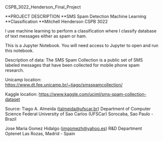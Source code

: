 CSPB_3022_Henderson_Final_Project

**PROJECT DESCRIPTION **SMS Spam Detection Machine Learning **Classification **Mitchell Henderson CSPB 3022

I use machine learning to perform a classification where I classify database of text messages either as spam or ham.

This is a Jupyter Notebook. You will need access to Jupyter to open and run this notebook.

Description of data: The SMS Spam Collection is a public set of SMS labeled messages that have been collected for mobile phone spam research.

Unicamp location: https://www.dt.fee.unicamp.br/~tiago/smsspamcollection/

Kaggle location: https://www.kaggle.com/uciml/sms-spam-collection-dataset

Source: Tiago A. Almeida (talmeida@ufscar.br) Department of Computer Science Federal University of Sao Carlos (UFSCar) Sorocaba, Sao Paulo - Brazil

Jose Maria Gomez Hidalgo (jmgomezh@yahoo.es) R&D Department Optenet Las Rozas, Madrid - Spain

